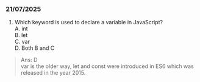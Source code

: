 ### 21/07/2025

1.  Which keyword is used to declare a variable in JavaScript?  
    A. int  
    B. let  
    C. var  
    D. Both B and C

>Ans: D  
>var is the older way, let and const were introduced in ES6 which was released in the year 2015.


